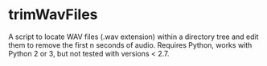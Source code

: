# trimWavFiles
A script to locate WAV files (.wav extension) within a directory tree and edit them to remove the first n seconds of audio.
Requires Python, works with Python 2 or 3, but not tested with versions < 2.7.
